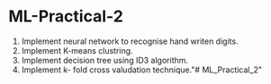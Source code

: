 # ML-Practical-2

1.  Implement neural network to recognise hand writen digits.
2. Implement K-means clustring.
3. Implement decision tree using ID3 algorithm.
4. Implement k- fold cross valudation technique."# ML_Practical_2" 
